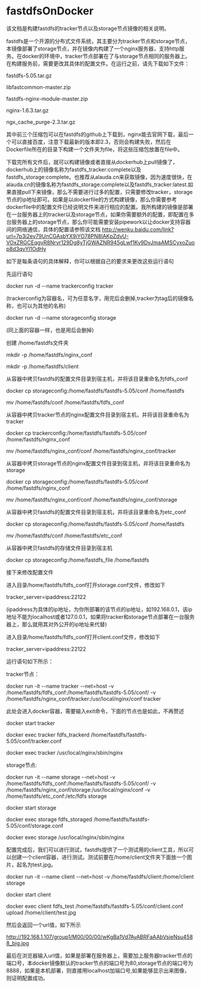 # fastdfsOnDocker
该文档是构建fastdfs的tracker节点以及storage节点镜像的相关说明。

fastdfs是一个开源的分布式文件系统，其主要分为tracker节点和storage节点，本镜像部署了storage节点，并在镜像内构建了一个nginx服务器，支持http服务。在docker的环境中，tracker节点部署在了与storage节点相同的服务器上。在构建服务前，需要更改其具体的配置文件。在运行之前，请先下载如下文件：

fastdfs-5.05.tar.gz

libfastcommon-master.zip

fastdfs-nginx-module-master.zip

nginx-1.6.3.tar.gz

ngx_cache_purge-2.3.tar.gz

其中前三个压缩包可以在fastdfs的github上下载到，nginx能去官网下载，最后一个可以直接百度，注意下载最新的版本即2.3，否则会构建失败，然后在Dockerfile所在的目录下构建一个文件夹为file，将这些压缩包放置在file中。

下载完所有文件后，就可以构建镜像或者直接从dockerhub上pull镜像了，dockerhub上的镜像名称为fastdfs_tracker:complete以及fastdfs_storage:complete。也推荐从alauda.cn来获取镜像，因为速度很快，在alauda.cn的镜像名称为fastdfs_storage:complete以及fastdfs_tracker:latest.如果直接pull下来镜像，那么不需要进行过多的配置，只需要修改tracker，storage节点的ip地址即可。如果是以dockerfile的方式构建镜像，那么你需要参考dockerfile中的配置文件已经说明文件来进行相应的配置。我所构建的镜像是部署在一台服务器上的tracker以及storage节点，如果你需要额外的配置，即配置在多台服务器上的storage节点，那么你可能需要安装pipework以让docker支持容器间的网络通信，具体的配置请参照该文档 http://wenku.baidu.com/link?url=7p3i2ev79UnCGAsbYX9iYO78PN8IAKpZdvU-VOxZRGCEqgyR8Nrvr129Dg8yTjGWAZNR945gLwf1Kv9DvJmaAMSCyxoZuop8d3qvYl1OdHy

如下是每条语句的具体解释，你可以根据自己的要求来更改这些运行语句

先运行语句

docker run -d --name trackerconfig tracker

(trackerconfig为容器名，可为任意名字，用完后会删掉,tracker为tag后的镜像名称，也可以为其他的名称)

docker run -d --name storageconfig storage

(同上面的容器一样，也是用后会删掉)

创建 /home/fastdfs文件夹

mkdir -p /home/fastdfs/nginx_conf

mkdir -p /home/fastdfs/client

从容器中拷贝fastdfs的配置文件目录到宿主机，并将该目录重命名为fdfs_conf

docker cp storageconfig:/home/fastdfs/fastdfs-5.05/conf /home/fastdfs

mv /home/fastdfs/conf /home/fastdfs/fdfs_conf

从容器中拷贝tracker节点的nginx配置文件目录到宿主机，并将该目录重命名为tracker

docker cp trackerconfig:/home/fastdfs/fastdfs-5.05/conf /home/fastdfs/nginx_conf

mv /home/fastdfs/nginx_conf/conf /home/fastdfs/nginx_conf/tracker

从容器中拷贝storage节点的nginx配置文件目录到宿主机，并将该目录重命名为storage

docker cp storageconfig:/home/fastdfs/fastdfs-5.05/conf /home/fastdfs/nginx_conf

mv /home/fastdfs/nginx_conf/conf /home/fastdfs/nginx_conf/storage

从容器中拷贝fastdfs的配置文件目录到宿主机，并将该目录重命名为etc_conf

docker cp storageconfig:/home/fastdfs/fastdfs-5.05/conf /home/fastdfs

mv /home/fastdfs/conf /home/fastdfs/etc_conf

从容器中拷贝fastdfs的存储文件目录到宿主机

docker cp storageconfig:/home/fastdfs_file /home/fastdfs

接下来修改配置文件

进入目录/home/fastdfs/fdfs_conf打开storage.conf文件，修改如下

tracker_server=ipaddress:22122

(ipaddress为具体的ip地址，为你所部署的该节点的ip地址，如192.168.0.1，该ip地址不能为localhost或者127.0.0.1，如果将tracker和storage节点部署在一台服务器上，那么就用其对外公开的ip地址来代替)

进入目录/home/fastdfs/fdfs_conf打开client.conf文件，修改如下

tracker_server=ipaddress:22122

运行语句如下所示：

tracker节点：

docker run -it --name tracker --net=host -v /home/fastdfs/fdfs_conf:/home/fastdfs/fastdfs-5.05/conf/ -v /home/fastdfs/nginx_conf/tracker:/usr/local/nginx/conf tracker

此处会进入docker容器，需要输入exit命令，下面的节点也是如此，不再赘述

docker start tracker

docker exec tracker fdfs_trackerd /home/fastdfs/fastdfs-5.05/conf/tracker.conf

docker exec tracker /usr/local/nginx/sbin/nginx

storage节点:

docker run -it --name storage --net=host -v /home/fastdfs/fdfs_conf:/home/fastdfs/fastdfs-5.05/conf/ -v /home/fastdfs/nginx_conf/storage:/usr/local/nginx/conf -v /home/fastdfs/etc_conf:/etc/fdfs storage

docker start storage

docker exec storage fdfs_storaged /home/fastdfs/fastdfs-5.05/conf/storage.conf

docker exec storage /usr/local/nginx/sbin/nginx

配置完成后，我们可以进行测试，fastdfs提供了一个测试用的client工具，所以可以创建一个client容器，进行测试。测试前要在/home/client文件夹下面放一个图片，起名为test.jpg。

docker run -it --name client --net=host -v /home/fastdfs/client:/home/client storage

docker start client

docker exec client fdfs_test /home/fastdfs/fastdfs-5.05/conf/client.conf upload /home/client/test.jpg

然后会返回一个url值，如下所示

http://192.168.1.107/group1/M00/00/00/wKgBa1Vd7AyABRFaAAbVsieNsu4588_big.jpg

最后在浏览器输入url值，如果是部署在服务器上，需要加上服务器tracker节点的端口号，本docker镜像默认的tracker节点的端口号为80,storage节点的端口号为8888，如果是本机部署，则直接用localhost加端口号,如果能够显示出来图像，则证明配置成功。
